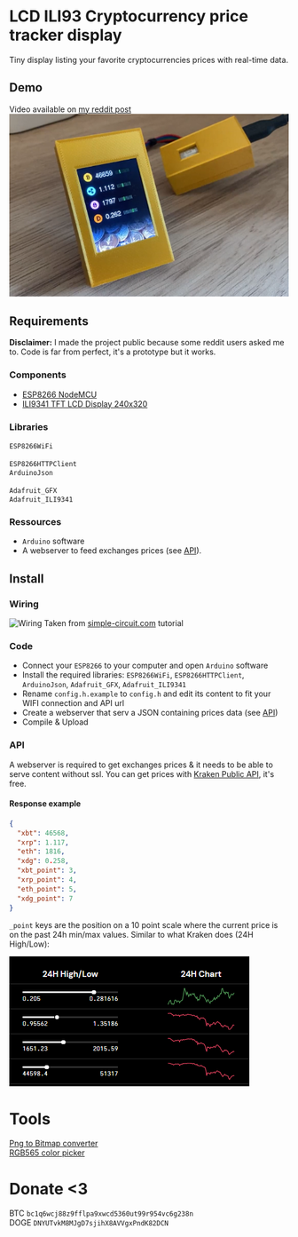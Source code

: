 # LCD ILI93 Cryptocurrency price tracker display
Tiny display listing your favorite cryptocurrencies prices with real-time data.


## Demo
Video available on [my reddit post](https://www.reddit.com/r/Bitcoin/comments/mtead3/cheap_tiny_display_i_made_to_track_bitcoin_other/)
[![preview.png](img/preview.png)](https://www.reddit.com/r/Bitcoin/comments/mtead3/cheap_tiny_display_i_made_to_track_bitcoin_other/)

## Requirements

**Disclaimer:** I made the project public because some reddit users asked me to. Code is far from perfect, it's a prototype but it works.


### Components
- [ESP8266 NodeMCU](https://www.amazon.com/HiLetgo-Internet-Development-Wireless-Micropython/dp/B081CSJV2V/)   
- [ILI9341 TFT LCD Display 240x320](https://www.amazon.com/Hailege-ILI9341-Display-240x320-Raspberry/dp/B08D7D14X9/)  


### Libraries
```
ESP8266WiFi
  
ESP8266HTTPClient  
ArduinoJson  
  
Adafruit_GFX  
Adafruit_ILI9341
```

### Ressources
- `Arduino` software
- A webserver to feed exchanges prices (see [API](#API)).

## Install

### Wiring
![Wiring](https://i.imgur.com/Y0VOoZO.png)
Taken from [simple-circuit.com](https://simple-circuit.com/esp8266-nodemcu-ili9341-tft-display/) tutorial

### Code

- Connect your `ESP8266` to your computer and open `Arduino` software
- Install the required libraries: `ESP8266WiFi`, `ESP8266HTTPClient`, `ArduinoJson`, `Adafruit_GFX`, `Adafruit_ILI9341`
- Rename `config.h.example` to `config.h` and edit its content to fit your WIFI connection and API url
- Create a webserver that serv a JSON containing prices data (see [API](#API))
- Compile & Upload

### API

A webserver is required to get exchanges prices & it needs to be able to serve content without ssl. You can get prices with [Kraken Public API](https://www.kraken.com/features/api), it's free.

#### Response example

```json
{
  "xbt": 46568,
  "xrp": 1.117,
  "eth": 1816,
  "xdg": 0.258,
  "xbt_point": 3,
  "xrp_point": 4,
  "eth_point": 5,
  "xdg_point": 7
}
```

`_point` keys are the position on a 10 point scale where the current price is on the past 24h min/max values. Similar to what Kraken does (24H High/Low):

![kraken](img/kraken.png)

# Tools
[Png to Bitmap converter](http://www.rinkydinkelectronics.com/t_imageconverter565.php)   
[RGB565 color picker](http://www.barth-dev.de/online/rgb565-color-picker/)

# Donate <3

BTC `bc1q6wcj88z9fflpa9xwcd5360ut99r954vc6g238n`   
DOGE `DNYUTvkM8MJgD7sjihX8AVVgxPndK82DCN`



















